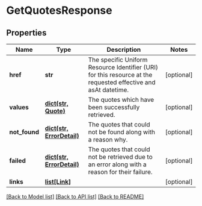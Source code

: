 # GetQuotesResponse

## Properties
Name | Type | Description | Notes
------------ | ------------- | ------------- | -------------
**href** | **str** | The specific Uniform Resource Identifier (URI) for this resource at the requested effective and asAt datetime. | [optional] 
**values** | [**dict(str, Quote)**](Quote.md) | The quotes which have been successfully retrieved. | [optional] 
**not_found** | [**dict(str, ErrorDetail)**](ErrorDetail.md) | The quotes that could not be found along with a reason why. | [optional] 
**failed** | [**dict(str, ErrorDetail)**](ErrorDetail.md) | The quotes that could not be retrieved due to an error along with a reason for their failure. | [optional] 
**links** | [**list[Link]**](Link.md) |  | [optional] 

[[Back to Model list]](../README.md#documentation-for-models) [[Back to API list]](../README.md#documentation-for-api-endpoints) [[Back to README]](../README.md)


